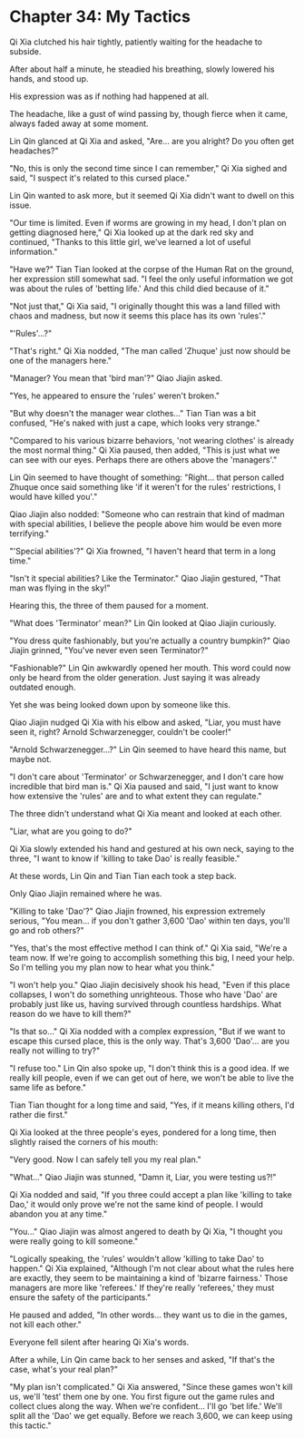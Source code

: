 ﻿# Chapter 34: My Tactics

Qi Xia clutched his hair tightly, patiently waiting for the headache to subside.

After about half a minute, he steadied his breathing, slowly lowered his hands, and stood up.

His expression was as if nothing had happened at all.

The headache, like a gust of wind passing by, though fierce when it came, always faded away at some moment.

Lin Qin glanced at Qi Xia and asked, "Are... are you alright? Do you often get headaches?"

"No, this is only the second time since I can remember," Qi Xia sighed and said, "I suspect it's related to this cursed place."

Lin Qin wanted to ask more, but it seemed Qi Xia didn't want to dwell on this issue.

"Our time is limited. Even if worms are growing in my head, I don't plan on getting diagnosed here," Qi Xia looked up at the dark red sky and continued, "Thanks to this little girl, we've learned a lot of useful information."

"Have we?" Tian Tian looked at the corpse of the Human Rat on the ground, her expression still somewhat sad. "I feel the only useful information we got was about the rules of 'betting life.' And this child died because of it."

"Not just that," Qi Xia said, "I originally thought this was a land filled with chaos and madness, but now it seems this place has its own 'rules'."

"'Rules'...?"

"That's right." Qi Xia nodded, "The man called 'Zhuque' just now should be one of the managers here."

"Manager? You mean that 'bird man'?" Qiao Jiajin asked.

"Yes, he appeared to ensure the 'rules' weren't broken."

"But why doesn't the manager wear clothes..." Tian Tian was a bit confused, "He's naked with just a cape, which looks very strange."

"Compared to his various bizarre behaviors, 'not wearing clothes' is already the most normal thing." Qi Xia paused, then added, "This is just what we can see with our eyes. Perhaps there are others above the 'managers'."

Lin Qin seemed to have thought of something: "Right... that person called Zhuque once said something like 'if it weren't for the rules' restrictions, I would have killed you'."

Qiao Jiajin also nodded: "Someone who can restrain that kind of madman with special abilities, I believe the people above him would be even more terrifying."

"'Special abilities'?" Qi Xia frowned, "I haven't heard that term in a long time."

"Isn't it special abilities? Like the Terminator." Qiao Jiajin gestured, "That man was flying in the sky!"

Hearing this, the three of them paused for a moment.

"What does 'Terminator' mean?" Lin Qin looked at Qiao Jiajin curiously.

"You dress quite fashionably, but you're actually a country bumpkin?" Qiao Jiajin grinned, "You've never even seen Terminator?"

"Fashionable?" Lin Qin awkwardly opened her mouth. This word could now only be heard from the older generation. Just saying it was already outdated enough.

Yet she was being looked down upon by someone like this.

Qiao Jiajin nudged Qi Xia with his elbow and asked, "Liar, you must have seen it, right? Arnold Schwarzenegger, couldn't be cooler!"

"Arnold Schwarzenegger...?" Lin Qin seemed to have heard this name, but maybe not.

"I don't care about 'Terminator' or Schwarzenegger, and I don't care how incredible that bird man is." Qi Xia paused and said, "I just want to know how extensive the 'rules' are and to what extent they can regulate."

The three didn't understand what Qi Xia meant and looked at each other.

"Liar, what are you going to do?"

Qi Xia slowly extended his hand and gestured at his own neck, saying to the three, "I want to know if 'killing to take Dao' is really feasible."

At these words, Lin Qin and Tian Tian each took a step back.

Only Qiao Jiajin remained where he was.

"Killing to take 'Dao'?" Qiao Jiajin frowned, his expression extremely serious, "You mean... if you don't gather 3,600 'Dao' within ten days, you'll go and rob others?"

"Yes, that's the most effective method I can think of." Qi Xia said, "We're a team now. If we're going to accomplish something this big, I need your help. So I'm telling you my plan now to hear what you think."

"I won't help you." Qiao Jiajin decisively shook his head, "Even if this place collapses, I won't do something unrighteous. Those who have 'Dao' are probably just like us, having survived through countless hardships. What reason do we have to kill them?"

"Is that so..." Qi Xia nodded with a complex expression, "But if we want to escape this cursed place, this is the only way. That's 3,600 'Dao'... are you really not willing to try?"

"I refuse too." Lin Qin also spoke up, "I don't think this is a good idea. If we really kill people, even if we can get out of here, we won't be able to live the same life as before."

Tian Tian thought for a long time and said, "Yes, if it means killing others, I'd rather die first."

Qi Xia looked at the three people's eyes, pondered for a long time, then slightly raised the corners of his mouth:

"Very good. Now I can safely tell you my real plan."

"What..." Qiao Jiajin was stunned, "Damn it, Liar, you were testing us?!"

Qi Xia nodded and said, "If you three could accept a plan like 'killing to take Dao,' it would only prove we're not the same kind of people. I would abandon you at any time."

"You..." Qiao Jiajin was almost angered to death by Qi Xia, "I thought you were really going to kill someone."

"Logically speaking, the 'rules' wouldn't allow 'killing to take Dao' to happen." Qi Xia explained, "Although I'm not clear about what the rules here are exactly, they seem to be maintaining a kind of 'bizarre fairness.' Those managers are more like 'referees.' If they're really 'referees,' they must ensure the safety of the participants."

He paused and added, "In other words... they want us to die in the games, not kill each other."

Everyone fell silent after hearing Qi Xia's words.

After a while, Lin Qin came back to her senses and asked, "If that's the case, what's your real plan?"

"My plan isn't complicated." Qi Xia answered, "Since these games won't kill us, we'll 'test' them one by one. You first figure out the game rules and collect clues along the way. When we're confident... I'll go 'bet life.' We'll split all the 'Dao' we get equally. Before we reach 3,600, we can keep using this tactic."
